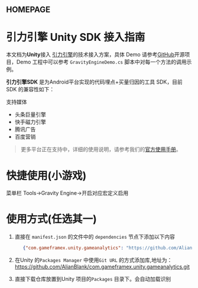 ﻿## HOMEPAGE

# 引力引擎 Unity SDK 接入指南

本文档为**Unity**接入 [引力引擎](https://gravity-engine.com/)的技术接入方案，具体 Demo
请参考[GitHub](https://github.com/GravityInfinite/Turbo-Unity-Demo)开源项目，Demo 工程中可以参考 `GravityEngineDemo.cs` 脚本中对每一个方法的调用示例。

**引力引擎SDK** 是为Android平台实现的代码埋点+买量归因的工具 SDK，目前 SDK 的兼容性如下：

支持媒体

- 头条巨量引擎
- 快手磁力引擎
- 腾讯广告
- 百度营销

> 更多平台正在支持中，详细的使用说明，请参考我们的[官方使用手册](https://doc.gravity-engine.com/#/turbo-integrated/unity/unity-sdk)。

# 快捷使用(小游戏)

菜单栏 Tools->Gravity Engine->开启对应宏定义启用

# 使用方式(任选其一)

1. 直接在 `manifest.json` 的文件中的 `dependencies` 节点下添加以下内容
   ```json
      {"com.gameframex.unity.gameanalytics": "https://github.com/AlianBlank/com.gameframex.unity.gameanalytics.git"}
    ```
2. 在Unity 的`Packages Manager` 中使用`Git URL` 的方式添加库,地址为：https://github.com/AlianBlank/com.gameframex.unity.gameanalytics.git

3. 直接下载仓库放置到Unity 项目的`Packages` 目录下。会自动加载识别